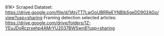 81K+ Scraped Datatset:
https://drive.google.com/file/d/1AtvTT7LwOoUBRReEYNBlbSgeDD902AGo/view?usp=sharing
Framing detection selected articles:
https://drive.google.com/drive/folders/1Z-YEuJDoRczrxehp4AMrYU2037BW5wn8?usp=sharing
